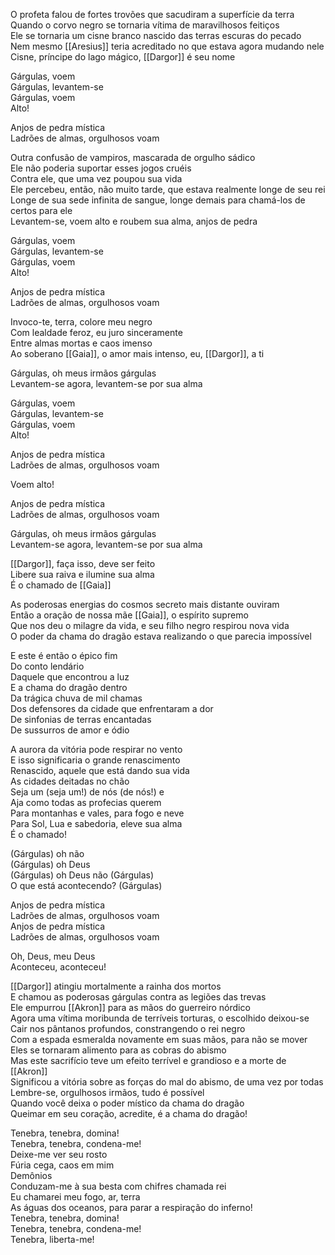 O profeta falou de fortes trovões que sacudiram a superfície da terra  
Quando o corvo negro se tornaria vítima de maravilhosos feitiços  
Ele se tornaria um cisne branco nascido das terras escuras do pecado  
Nem mesmo [[Aresius]] teria acreditado no que estava agora mudando nele  
Cisne, príncipe do lago mágico, [[Dargor]] é seu nome

Gárgulas, voem  
Gárgulas, levantem-se  
Gárgulas, voem  
Alto!

Anjos de pedra mística  
Ladrões de almas, orgulhosos voam

Outra confusão de vampiros, mascarada de orgulho sádico  
Ele não poderia suportar esses jogos cruéis  
Contra ele, que uma vez poupou sua vida  
Ele percebeu, então, não muito tarde, que estava realmente longe de seu rei  
Longe de sua sede infinita de sangue, longe demais para chamá-los de certos para ele  
Levantem-se, voem alto e roubem sua alma, anjos de pedra

Gárgulas, voem  
Gárgulas, levantem-se  
Gárgulas, voem  
Alto!

Anjos de pedra mística  
Ladrões de almas, orgulhosos voam

Invoco-te, terra, colore meu negro  
Com lealdade feroz, eu juro sinceramente  
Entre almas mortas e caos imenso  
Ao soberano [[Gaia]], o amor mais intenso, eu, [[Dargor]], a ti

Gárgulas, oh meus irmãos gárgulas  
Levantem-se agora, levantem-se por sua alma

Gárgulas, voem  
Gárgulas, levantem-se  
Gárgulas, voem  
Alto!

Anjos de pedra mística  
Ladrões de almas, orgulhosos voam

Voem alto!

Anjos de pedra mística  
Ladrões de almas, orgulhosos voam

Gárgulas, oh meus irmãos gárgulas  
Levantem-se agora, levantem-se por sua alma

[[Dargor]], faça isso, deve ser feito  
Libere sua raiva e ilumine sua alma  
É o chamado de [[Gaia]]

As poderosas energias do cosmos secreto mais distante ouviram  
Então a oração de nossa mãe [[Gaia]], o espírito supremo  
Que nos deu o milagre da vida, e seu filho negro respirou nova vida  
O poder da chama do dragão estava realizando o que parecia impossível

E este é então o épico fim  
Do conto lendário  
Daquele que encontrou a luz  
E a chama do dragão dentro  
Da trágica chuva de mil chamas  
Dos defensores da cidade que enfrentaram a dor  
De sinfonias de terras encantadas  
De sussurros de amor e ódio

A aurora da vitória pode respirar no vento  
E isso significaria o grande renascimento  
Renascido, aquele que está dando sua vida  
As cidades deitadas no chão  
Seja um (seja um!) de nós (de nós!) e  
Aja como todas as profecias querem  
Para montanhas e vales, para fogo e neve  
Para Sol, Lua e sabedoria, eleve sua alma  
É o chamado!

(Gárgulas) oh não  
(Gárgulas) oh Deus  
(Gárgulas) oh Deus não (Gárgulas)  
O que está acontecendo? (Gárgulas)

Anjos de pedra mística  
Ladrões de almas, orgulhosos voam  
Anjos de pedra mística  
Ladrões de almas, orgulhosos voam

Oh, Deus, meu Deus  
Aconteceu, aconteceu!

[[Dargor]] atingiu mortalmente a rainha dos mortos  
E chamou as poderosas gárgulas contra as legiões das trevas  
Ele empurrou [[Akron]] para as mãos do guerreiro nórdico  
Agora uma vítima moribunda de terríveis torturas, o escolhido deixou-se  
Cair nos pântanos profundos, constrangendo o rei negro  
Com a espada esmeralda novamente em suas mãos, para não se mover  
Eles se tornaram alimento para as cobras do abismo  
Mas este sacrifício teve um efeito terrível e grandioso e a morte de [[Akron]]  
Significou a vitória sobre as forças do mal do abismo, de uma vez por todas  
Lembre-se, orgulhosos irmãos, tudo é possível  
Quando você deixa o poder místico da chama do dragão  
Queimar em seu coração, acredite, é a chama do dragão!

Tenebra, tenebra, domina!  
Tenebra, tenebra, condena-me!  
Deixe-me ver seu rosto  
Fúria cega, caos em mim  
Demônios  
Conduzam-me à sua besta com chifres chamada rei  
Eu chamarei meu fogo, ar, terra  
As águas dos oceanos, para parar a respiração do inferno!  
Tenebra, tenebra, domina!  
Tenebra, tenebra, condena-me!  
Tenebra, liberta-me!